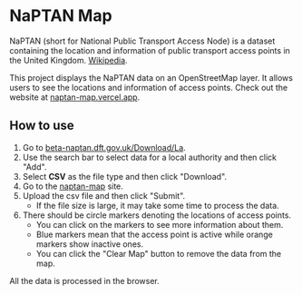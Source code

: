 # NaPTAN Map
NaPTAN (short for National Public Transport Access Node) is a dataset containing the location and information of public transport access points in the United Kingdom. [Wikipedia](https://en.wikipedia.org/wiki/NaPTAN).

This project displays the NaPTAN data on an OpenStreetMap layer. It allows users to see the locations and information of access points. Check out the website at [naptan-map.vercel.app](https://naptan-map.vercel.app/).

## How to use

1. Go to [beta-naptan.dft.gov.uk/Download/La](https://beta-naptan.dft.gov.uk/Download/La).
2. Use the search bar to select data for a local authority and then click "Add".
3. Select **CSV** as the file type and then click "Download".
4. Go to the [naptan-map](https://naptan-map.vercel.app/) site.
5. Upload the csv file and then click "Submit".
    - If the file size is large, it may take some time to process the data.
5. There should be circle markers denoting the locations of access points.
    - You can click on the markers to see more information about them.
    - Blue markers mean that the access point is active while orange markers show inactive ones.
    - You can click the "Clear Map" button to remove the data from the map.

All the data is processed in the browser.